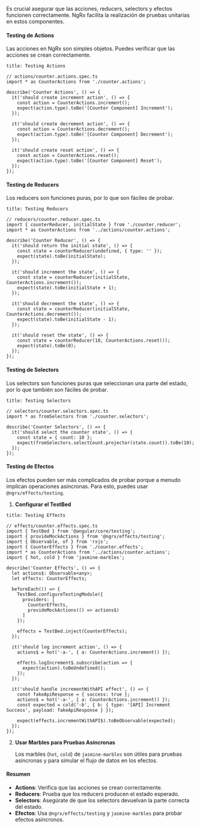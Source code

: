 Es crucial asegurar que las acciones, reducers, selectors y efectos funcionen correctamente. NgRx facilita la realización de pruebas unitarias en estos componentes.

#### Testing de Actions

Las acciones en NgRx son simples objetos. Puedes verificar que las acciones se crean correctamente.

```ad-important
title: Testing Actions
```
```
// actions/counter.actions.spec.ts
import * as CounterActions from './counter.actions';

describe('Counter Actions', () => {
  it('should create increment action', () => {
    const action = CounterActions.increment();
    expect(action.type).toBe('[Counter Component] Increment');
  });

  it('should create decrement action', () => {
    const action = CounterActions.decrement();
    expect(action.type).toBe('[Counter Component] Decrement');
  });

  it('should create reset action', () => {
    const action = CounterActions.reset();
    expect(action.type).toBe('[Counter Component] Reset');
  });
});
```

#### Testing de Reducers

Los reducers son funciones puras, por lo que son fáciles de probar.

```ad-important
title: Testing Reducers
```
```
// reducers/counter.reducer.spec.ts
import { counterReducer, initialState } from './counter.reducer';
import * as CounterActions from '../actions/counter.actions';

describe('Counter Reducer', () => {
  it('should return the initial state', () => {
    const state = counterReducer(undefined, { type: '' });
    expect(state).toBe(initialState);
  });

  it('should increment the state', () => {
    const state = counterReducer(initialState, CounterActions.increment());
    expect(state).toBe(initialState + 1);
  });

  it('should decrement the state', () => {
    const state = counterReducer(initialState, CounterActions.decrement());
    expect(state).toBe(initialState - 1);
  });

  it('should reset the state', () => {
    const state = counterReducer(10, CounterActions.reset());
    expect(state).toBe(0);
  });
});
```

#### Testing de Selectors

Los selectors son funciones puras que seleccionan una parte del estado, por lo que también son fáciles de probar.

```ad-important
title: Testing Selectors
```
```
// selectors/counter.selectors.spec.ts
import * as fromSelectors from './counter.selectors';

describe('Counter Selectors', () => {
  it('should select the counter state', () => {
    const state = { count: 10 };
    expect(fromSelectors.selectCount.projector(state.count)).toBe(10);
  });
});
```

#### Testing de Efectos

Los efectos pueden ser más complicados de probar porque a menudo implican operaciones asíncronas. Para esto, puedes usar `@ngrx/effects/testing`.

1. **Configurar el TestBed**

```ad-important
title: Testing Effects
```
```
// effects/counter.effects.spec.ts
import { TestBed } from '@angular/core/testing';
import { provideMockActions } from '@ngrx/effects/testing';
import { Observable, of } from 'rxjs';
import { CounterEffects } from './counter.effects';
import * as CounterActions from '../actions/counter.actions';
import { hot, cold } from 'jasmine-marbles';

describe('Counter Effects', () => {
  let actions$: Observable<any>;
  let effects: CounterEffects;

  beforeEach(() => {
    TestBed.configureTestingModule({
      providers: [
        CounterEffects,
        provideMockActions(() => actions$)
      ]
    });

    effects = TestBed.inject(CounterEffects);
  });

  it('should log increment action', () => {
    actions$ = hot('-a-', { a: CounterActions.increment() });

    effects.logIncrement$.subscribe(action => {
      expect(action).toBeUndefined();
    });
  });

  it('should handle incrementWithAPI effect', () => {
    const fakeApiResponse = { success: true };
    actions$ = hot('-a-', { a: CounterActions.increment() });
    const expected = cold('-b', { b: { type: '[API] Increment Success', payload: fakeApiResponse } });

    expect(effects.incrementWithAPI$).toBeObservable(expected);
  });
});
```

2. **Usar Marbles para Pruebas Asíncronas**
    
    Los marbles (`hot`, `cold`) de `jasmine-marbles` son útiles para pruebas asíncronas y para simular el flujo de datos en los efectos.
    

#### Resumen

- **Actions**: Verifica que las acciones se crean correctamente.
- **Reducers**: Prueba que los reducers producen el estado esperado.
- **Selectors**: Asegúrate de que los selectors devuelvan la parte correcta del estado.
- **Efectos**: Usa `@ngrx/effects/testing` y `jasmine-marbles` para probar efectos asíncronos.